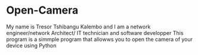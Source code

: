 # Open-Camera
My name is Tresor Tshibangu Kalembo and I am a network engineer/network Architect/ IT technician and software developper
This program is a simmple program that allowws you to open the camera of your device using Python
